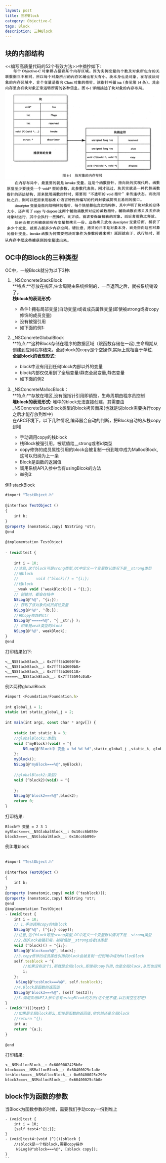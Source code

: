 ```yaml
---
layout: post
title: 三种Block
category: Objective-C
tags: Block
description: 三种Block
---
```

## 块的内部结构
<<编写高质量代码的52个有效方法>>中摘抄如下:
![图一](https://raw.githubusercontent.com/zhoghua123/imgsBed/master/block1.png)
![图二](https://raw.githubusercontent.com/zhoghua123/imgsBed/master/block2.png)
![图三](https://raw.githubusercontent.com/zhoghua123/imgsBed/master/block3.png)
## OC中的Block的三种类型

OC中，一般Block就分为以下3种:

1. _NSConcreteStackBlock    
    **特点:**存放在栈区,生命周期由系统控制的，一旦返回之后，就被系统销毁了。     
    **栈block的表现形式:**
    * 条件1:拥有局部变量(自动变量)或者成员属性变量(即使被strong或者copy修饰的成员变量)
    * 没有被强引用
    * 如下面的例1:
2. _NSConcreteGlobalBlock      
    **特点:**这种Block存储在程序的数据区域（跟函数存储在一起),生命周期从创建到应用程序结束。全局block的copy是个空操作,实际上就相当于单粒.  
    **全局block的表现形式:**
    * block中没有用到任何block内部以外的变量
    * block内部仅仅用到了全局变量/静态全局变量,静态变量
    * 如下面的例2
   
3. _NSConcreteMallocBlock：  
    **特点:**存放在堆区,没有强指针引用即销毁，生命周期由程序员控制  
     **堆block的表现形式:**
     堆中的block无法直接创建，其需要由_NSConcreteStackBlock类型的block拷贝而来(也就是说block需要执行copy之后才能存放到堆中)    
     在ARC环境下，以下几种情况,编译器会自动的判断，把Block自动的从栈copy到堆
    * 手动调用copy的栈block
    * 栈Block被强引用，被赋值给__strong或者id类型
    * copy修饰的成员属性引用的block会被复制一份到堆中成为MallocBlock,这可以归纳为上一条
    * Block是函数的返回值
    * 调用系统API入参中含有usingBlcok的方法
    * 举例3:
    
例1:stackBlock

```javascript
#import "TestObject.h"

@interface TestObject ()
{
    int b;
}
@property (nonatomic,copy) NSString *str;
@end

@implementation TestObject

- (void)test {
    
    int i = 10;
    //注意,这个block可是srong类型,OC中定义一个变量默认情况下是__strong类型
    //堆block
    //        void (^block)() = ^{i;};
    //栈block
    __weak void (^weakBlock)() = ^{i;};
    // 创建时，都会在栈中
    NSLog(@"%@", ^{i;});
    // 获取了该对象的成员属性变量
    NSLog(@"%@", ^{b;});
    //被copy修饰的str
    NSLog(@"=====%@", ^{ _str;} );
    // 如果是weak类型的block
    NSLog(@"%@", weakBlock);
}
@end
```
打印结果如下:
```
<__NSStackBlock__: 0x7fff5b3600f0>
<__NSStackBlock__: 0x7fff5b3600b8>
<__NSStackBlock__: 0x7fff5b360118>
=====<__NSStackBlock__: 0x7fff5594c0a8>
```

例2:两种globalBlock

```javascript
#import <Foundation/Foundation.h>

int global_i = 1;
static int static_global_j = 2;

int main(int argc, const char * argv[]) {
    
    static int static_k = 3;
    //globalBlock1:类型1
    void (^myBlock)(void) = ^{
        NSLog(@"Block中 变量 = %d %d %d",static_global_j ,static_k, global_i);
    };
    myBlock();
    NSLog(@"myBlock===%@",myBlock);
    
    //globalBlock2:类型2
    void (^block2)(void) = ^{
    
    };
    NSLog(@"block2===%@",block2);
    return 0;
}

```
打印结果:
```
Block中 变量 = 2 3 1
myBlock===<__NSGlobalBlock__: 0x10cc6b050>
block2===<__NSGlobalBlock__: 0x10cc6b090>
```
例3:堆block

```javascript

#import "TestObject.h"

@interface TestObject ()
{
    int b;
}
@property (nonatomic,copy) void (^tesblock)();
@property (nonatomic,copy) NSString *str;
@end
@implementation TestObject
- (void)test {
    int i = 10;
    // 1.手动调用copy的栈block
    NSLog(@"%@", [^{i;} copy]);
    //注意,这个block可是srong类型,OC中定义一个变量默认情况下是__strong类型
    //2.栈Block被强引用，被赋值给__strong或者id类型
    void (^block)() = ^{i;};
    NSLog(@"block===%@", block);
    //3.copy修饰的成员属性引用的block会被复制一份到堆中成为MallocBlock
    self.tesblock = ^{
        //如果没有这个i,那就是全局block,即使用copy引用,也是全局block,从而也说明全局block是不可囊转化成堆block
        i;
    };
     NSLog(@"tesblock===%@", self.tesblock);
    //4.Block是函数的返回值
    NSLog(@"block3===%@", [self test3]);
    //5.调用系统API入参中含有usingBlcok的方法(这个还不懂,以后有空在怼吧)
}
- (void(^)())test3 {
    //如果是全局block那么,即使是函数的返回值,他仍然还是全局block
    //return ^{};
    int a;
    return ^{a;};
}

@end
```
打印结果:

```
<__NSMallocBlock__: 0x6000002425b0>
block===<__NSMallocBlock__: 0x60400025c1a0>
tesblock===<__NSMallocBlock__: 0x60400025c290>
block3===<__NSMallocBlock__: 0x60400025c3b0>
```

## block作为函数的参数
当Block为函数参数的时候，需要我们手动copy一份到堆上

```
- (void)test {
    int i = 10;
    [self test4:^{i;}];
}
- (void)test4:(void (^)())sblock {
    //sblock是一个栈block,需要copy操作
     NSLog(@"sblock===%@", [sblock copy]);
}
``



